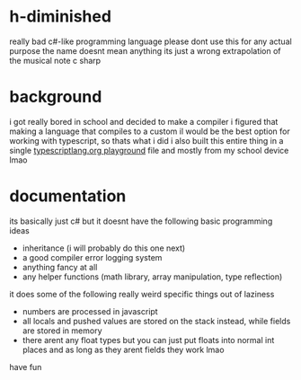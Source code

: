 # h-diminished
really bad c#-like programming language
please dont use this for any actual purpose
the name doesnt mean anything its just a wrong extrapolation of the musical note c sharp

# background
i got really bored in school and decided to make a compiler
i figured that making a language that compiles to a custom il would be the best option for working with typescript, so thats what i did
i also built this entire thing in a single [typescriptlang.org playground](typescriptlang.org/playground) file and mostly from my school device lmao

# documentation
its basically just c# but it doesnt have the following basic programming ideas
- inheritance (i will probably do this one next)
- a good compiler error logging system
- anything fancy at all
- any helper functions (math library, array manipulation, type reflection)

it does some of the following really weird specific things out of laziness
- numbers are processed in javascript
- all locals and pushed values are stored on the stack instead, while fields are stored in memory
- there arent any float types but you can just put floats into normal int places and as long as they arent fields they work lmao

have fun
